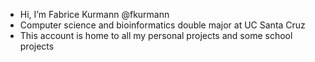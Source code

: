 - Hi, I’m Fabrice Kurmann @fkurmann
- Computer science and bioinformatics double major at UC Santa Cruz
- This account is home to all my personal projects and some school projects

<!---
fkurmann/fkurmann is a ✨ special ✨ repository because its `README.md` (this file) appears on your GitHub profile.
You can click the Preview link to take a look at your changes.
--->
